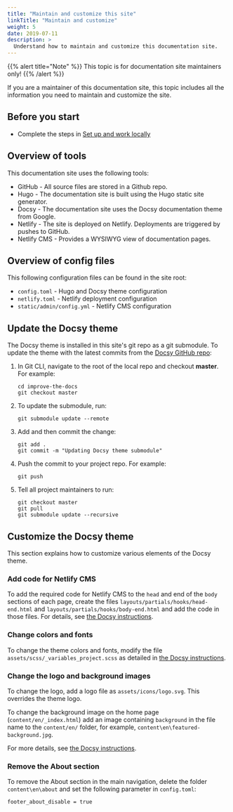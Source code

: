 ```yaml
---
title: "Maintain and customize this site"
linkTitle: "Maintain and customize"
weight: 5
date: 2019-07-11
description: >
  Understand how to maintain and customize this documentation site.
---
```


{{% alert title="Note" %}}
This topic is for documentation site maintainers only!
{{% /alert %}}

If you are a maintainer of this documentation site, this topic includes all the information you need to maintain and customize the site.

## Before you start

* Complete the steps in [Set up and work locally](setup_work_locally)

## Overview of tools

This documentation site uses the following tools:

* GitHub - All source files are stored in a Github repo.
* Hugo - The documentation site is built using the Hugo static site generator.
* Docsy - The documentation site uses the Docsy documentation theme from Google.
* Netlify - The site is deployed on Netlify. Deployments are triggered by pushes to GitHub.
* Netlify CMS - Provides a WYSIWYG view of documentation pages.

<!--- TODO Add info about TravisCI, linters, recommended editors --->
<!--- TODO Add info about customizations already done --->

## Overview of config files

This following configuration files can be found in the site root:

* `config.toml` - Hugo and Docsy theme configuration
* `netlify.toml` - Netlify deployment configuration
* `static/admin/config.yml` - Netlify CMS configuration

## Update the Docsy theme

The Docsy theme is installed in this site's git repo as a git submodule. To update the theme with the latest commits from the [Docsy GitHub repo](https://github.com/google/docsy):

1. In Git CLI, navigate to the root of the local repo and checkout **master**. For example:

    ```
    cd improve-the-docs
    git checkout master
    ```

2. To update the submodule, run:

    ```
    git submodule update --remote
    ```

3. Add and then commit the change:

    ```
    git add .
    git commit -m "Updating Docsy theme submodule"
    ```

4. Push the commit to your project repo. For example:

    ```
    git push
    ```

5. Tell  all project maintainers to run:

    ```
    git checkout master
    git pull
    git submodule update --recursive
    ```

## Customize the Docsy theme

This section explains how to customize various elements of the Docsy theme.

### Add code for Netlify CMS

To add the required code for Netlify CMS to the `head` and end of the `body` sections of each page, create the files `layouts/partials/hooks/head-end.html` and `layouts/partials/hooks/body-end.html` and add the code in those files. For details, see [the Docsy instructions](https://docsydocs.netlify.com/docs/adding-content/lookandfeel/#add-code-to-head-or-before-body-end).

### Change colors and fonts

To change the theme colors and fonts, modify the file `assets/scss/_variables_project.scss` as detailed in [the Docsy instructions](https://docsydocs.netlify.com/docs/adding-content/lookandfeel/).

### Change the logo and background images

To change the logo, add a logo file as `assets/icons/logo.svg`. This overrides the theme logo.

To change the background image on the home page (`content/en/_index.html`) add an image containing `background` in the file name to the `content/en/` folder, for example, `content\en\featured-background.jpg`.

For more details, see [the Docsy instructions](https://docsydocs.netlify.com/docs/adding-content/iconsimages/).

### Remove the About section

To remove the About section in the main navigation, delete the folder `content\en\about` and set the following parameter in `config.toml`:

```
footer_about_disable = true
```
